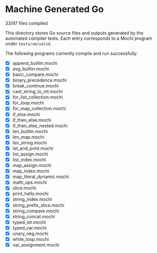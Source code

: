 # Machine Generated Go

33/97 files compiled

This directory stores Go source files and outputs generated by the
automated compiler tests. Each entry corresponds to a Mochi program
under `tests/vm/valid`.

The following programs currently compile and run successfully:

- [x] append_builtin.mochi
- [x] avg_builtin.mochi
- [x] basic_compare.mochi
- [x] binary_precedence.mochi
- [x] break_continue.mochi
- [x] cast_string_to_int.mochi
- [x] for_list_collection.mochi
- [x] for_loop.mochi
- [x] for_map_collection.mochi
- [x] if_else.mochi
- [x] if_then_else.mochi
- [x] if_then_else_nested.mochi
- [x] len_builtin.mochi
- [x] len_map.mochi
- [x] len_string.mochi
- [x] let_and_print.mochi
- [x] list_assign.mochi
- [x] list_index.mochi
- [x] map_assign.mochi
- [x] map_index.mochi
- [x] map_literal_dynamic.mochi
- [x] math_ops.mochi
- [x] slice.mochi
- [x] print_hello.mochi
- [x] string_index.mochi
- [x] string_prefix_slice.mochi
- [x] string_compare.mochi
- [x] string_concat.mochi
- [x] typed_let.mochi
- [x] typed_var.mochi
- [x] unary_neg.mochi
- [x] while_loop.mochi
- [x] var_assignment.mochi
